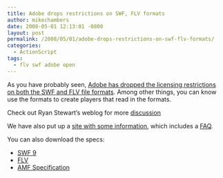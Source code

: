 ```yaml
---
title: Adobe drops restrictions on SWF, FLV formats
author: mikechambers
date: 2008-05-01 12:13:01 -0800
layout: post
permalink: /2008/05/01/adobe-drops-restrictions-on-swf-flv-formats/
categories:
  - ActionScript
tags:
  - flv swf adobe open
---
```



As you have probably seen, [Adobe has dropped the licensing restrictions on both the SWF and FLV file formats][1]. Among other things, you can know use the formats to create players that read in the formats.

Check out Ryan Stewart&#8217;s weblog for more [discussion][2]

We have also put up a [site with some information][1], which includes a [FAQ][3].

You can also download the specs:

*   [SWF 9][4]
*   [FLV][5]
*   [AMF Specification][6]

 [1]: http://www.adobe.com/openscreenproject/developers/
 [2]: http://blog.digitalbackcountry.com/?p=1404
 [3]: http://www.adobe.com/openscreenproject/faq/
 [4]: http://www.adobe.com/devnet/swf/
 [5]: http://www.adobe.com/devnet/flv/
 [6]: http://opensource.adobe.com/wiki/display/blazeds/Developer+Documentation